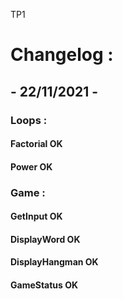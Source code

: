 TP1

# Changelog : 

## - 22/11/2021 -

### Loops :
#### Factorial OK
#### Power OK

### Game :
#### GetInput OK
#### DisplayWord OK
#### DisplayHangman OK
#### GameStatus OK
